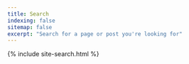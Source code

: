 ```yaml
---
title: Search
indexing: false
sitemap: false
excerpt: "Search for a page or post you're looking for"
---
```


{% include site-search.html %}
